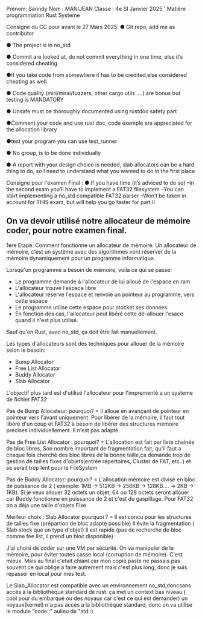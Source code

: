 Prénom: Sanndy
Nom : MANIJEAN
Classe : 4e SI Janvier 2025
'
Matière programmation Rust Systeme


Consigne du CC pour avant le 27 Mars 2025: 
● Git repo, add me as contributor

● The project is in no_std

● Commit are looked at, do not commit everything in one time, else it’s
considered cheating

●If you take code from somewhere it has to be credited,else considered
cheating as well

● Code quality (miri/mirai/fuzzers, other cargo utils ….) are bonus but testing
is MANDATORY

● Unsafe must be thoroughly documented using rustdoc safety part

●Comment your code and use rust doc, code exemple are
appreciated for the allocation library

●test your program you can use test_runner 

● No group, is to be done individually

● A report with your design choice is needed, slab allocators can
be a hard thing to do, so I need to understand what you wanted
to do in the first place


Consigne pour l'examen Final : 
●
If you have time (it’s adviced to do so)
–In the second exam you’ll have to implement a FAT32 filesystem
–You can start implementing a no_std compatible FAT32 parser
–Won’t be taken in account for THIS exam, but will help you go faster
for part II


On va devoir utilisé notre allocateur de mémoire coder, pour notre examen final.
------------------------------------------------------------------------------------

1ere Etape: Comment fonctionne un allocateur de mémoire.
Un allocateur de mémoire, c'est un système avec des algorithmes vont réserver de la mémoire dynamiquement pour un programme informatique.

Lorsqu'un programme a besoin de mémoire, voila ce qui se passe:
- Le programme demande à l'allocateur de lui alloué de l'espace en ram
- L'allocateur trouve l'espace libre
- L'allocateur réserve l'espace et renvoie un pointeur au programme, vers cette espace
- Le programme utilise cette espace pour stocket ses données
- En fonction des cas, l'allocateur peut libéré cette dé-allouer l'esace quand il n'est plus utilisé.

Sauf qu'en Rust, avec no_std, ça doit être fait manuellement.


Les types d'allocateurs sont des techniques pour allouer de la mémoire selon le besoin:
- Bump Allocator 
- Free List Allocator 
- Buddy Allocator
- Slab Allocator


L'objectif plus tard est d'utilisé l'allocateur pour l'imprementé a un systeme de fichier FAT32


Pas de Bump Allocateur: pourquoi? = Il alloue en avançant de pointeur en pointeur vers l'avant uniquement. Pour libérer de la mémoire, il faut tout libéré d'un coup et FAT32 à besoin de libérer des structures mémoire précises individuellement. Il n'est pas adapté.

Pas de Free List Allocator : pourquoi? = L'allocation est fait par liste chainée de bloc libres, Son nombre important de fragmentation fait, qu'il faut a chaque fois cherché des bloc libres de la bonne taille,ça demande trop de gestion de tailles fixes d'objets(entrée répertoires, Cluster de FAT, etc..) et se serait trop lent pour le FileSystem

Pas de Buddy Allocator: pourquoi? = L'allocation mémoire est divisé en bloc de puissance de 2 ( exemple: 1MB -> 512KB -> 256KB -> 128KB.... -> 2KB -> 1KB). Si je veux allouer 32 octets un objet, 64 ou 128 octets seront allouer car Buddy fonctionne en puissance de 2 et c'est du gaspillage. Pour FAT32 on a déja une taille d'objets Fixe

Meilleur choix : Slab Allocator 
pourquoi ? = Il est concu pour les structures de tailles fixe (prépartion de bloc adapté possible)
             Il évite la fragmentation ( Slab stock que un type d'objet)
             Il est rapide (pas de recherche de bloc comme fee list, il prend un bloc disponible)



J'ai choisi de coder sur une VM par sécurité. On va manipuler de la mémoire, pour éviter toutes casse local (corruption de mémoire). C'est mieux. Mais au final c'etait chiant car mon copie paste ne passais pas souvent ce qui oblige a faire autrement mais c'est plus long, donc je suis repasser en local pour mes test.

Le Slab_Allocator est compatible avec un environnement no_std,doncsans accès à la bibliothèque standard de rust.
ça met un context bas niveau ( cool pour du embarqué ou des noyaux car c'est ce qui est demander)
un noyaux(kernel) n'a pas accès a la bibliothèque standard, donc on va utilise le module "code::" aulieu de "std::)



